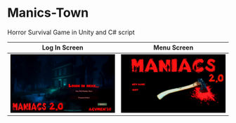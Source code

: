 # Manics-Town
Horror Survival Game in Unity and C# script

Log In Screen             |  Menu Screen
:-------------------------:|:-------------------------:
![alt text](https://github.com/Harsh7717/Manics-Town/blob/master/Log_In.jpeg?raw=true)  |  ![alt text](https://github.com/Harsh7717/Manics-Town/blob/master/Menu.jpeg?raw=true)
